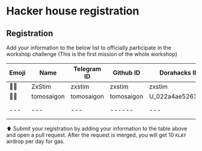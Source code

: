 # Hacker house registration

## Registration
Add your information to the below list to officially participate in the workshop challenge (This is the first mission of the whole workshop)

| Emoji | Name | Telegram ID    | Github ID | Dorahacks ID | Day 1 | Day 2 | 
| ----- | ---- | ------------------ | ------ | ------------ | ----- | ----- |
| 🧑‍⚖️    | ZxStim | zxstim           | zxstim | zxstim       |  y  |       |
| 🧑‍⚖️    | tomosaigon | tomosaigon           | tomosaigon | U_022a4ae5263d97       |  y  |       |
| ---   | ---    | ---              | ------ | ---          | ---   | ---   |

⬆️ Submit your registration by adding your information to the table above and open a pull request. After the request is merged, you will get 10 `KLAY` airdrop per day for gas.

